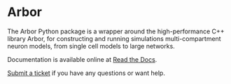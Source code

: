 # Arbor

The Arbor Python package is a wrapper around the high-performance C++ library Arbor, for
constructing and running simulations multi-compartment neuron models, from single cell models
to large networks.

Documentation is available online at [Read the Docs](https://arbor.readthedocs.io/en/latest/python.html).

[Submit a ticket](https://github.com/arbor-sim/arbor) if you have any questions or want help.

